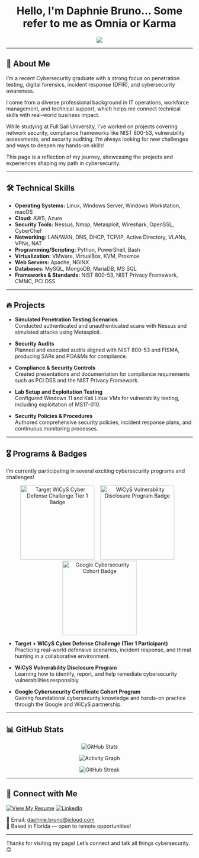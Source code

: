<h1 align="center">Hello, I'm Daphnie Bruno… Some refer to me as Omnia or Karma</h1>

<p align="center">
  <img src="https://readme-typing-svg.demolab.com?font=Fira+Code&size=24&pause=2000&center=true&vCenter=true&width=900&lines=Cybersecurity+%7C+Penetration+Testing+%7C+Redteam+%26+Ethical+Hacking" />
</p>

---

## 🌟 About Me

I’m a recent Cybersecurity graduate with a strong focus on penetration testing, digital forensics, incident response (DFIR), and cybersecurity awareness.  

I come from a diverse professional background in IT operations, workforce management, and technical support, which helps me connect technical skills with real-world business impact.  

While studying at Full Sail University, I’ve worked on projects covering network security, compliance frameworks like NIST 800-53, vulnerability assessments, and security auditing. I’m always looking for new challenges and ways to deepen my hands-on skills!

This page is a reflection of my journey, showcasing the projects and experiences shaping my path in cybersecurity.

---

## 🛠️ Technical Skills

- **Operating Systems:** Linux, Windows Server, Windows Workstation, macOS  
- **Cloud:** AWS, Azure  
- **Security Tools:** Nessus, Nmap, Metasploit, Wireshark, OpenSSL, CyberChef  
- **Networking:** LAN/WAN, DNS, DHCP, TCP/IP, Active Directory, VLANs, VPNs, NAT  
- **Programming/Scripting:** Python, PowerShell, Bash  
- **Virtualization:** VMware, VirtualBox, KVM, Proxmox  
- **Web Servers:** Apache, NGINX  
- **Databases:** MySQL, MongoDB, MariaDB, MS SQL  
- **Frameworks & Standards:** NIST 800-53, NIST Privacy Framework, CMMC, PCI DSS

---

## 🔥 Projects

- **Simulated Penetration Testing Scenarios**  
  Conducted authenticated and unauthenticated scans with Nessus and simulated attacks using Metasploit.

- **Security Audits**  
  Planned and executed audits aligned with NIST 800-53 and FISMA, producing SARs and POA&Ms for compliance.

- **Compliance & Security Controls**  
  Created presentations and documentation for compliance requirements such as PCI DSS and the NIST Privacy Framework.

- **Lab Setup and Exploitation Testing**  
  Configured Windows 11 and Kali Linux VMs for vulnerability testing, including exploitation of MS17-010.

- **Security Policies & Procedures**  
  Authored comprehensive security policies, incident response plans, and continuous monitoring processes.

---

## 🎖️ Programs & Badges

I’m currently participating in several exciting cybersecurity programs and challenges!

<p align="center">
  <img src="https://github.com/OmniaParatus3288/Resume/blob/main/images/Tier%201%20Badge.png?raw=true" alt="Target WiCyS Cyber Defense Challenge Tier 1 Badge" width="200"/>
  &nbsp;&nbsp;
  <img src="https://github.com/OmniaParatus3288/Resume/blob/main/images/WiCyS%20VDP%202025%20-%20Badge.png?raw=true" alt="WiCyS Vulnerability Disclosure Program Badge" width="200"/>
  &nbsp;&nbsp;
  <img src="https://github.com/OmniaParatus3288/Resume/blob/main/images/googlewicys.png?raw=true" alt="Google Cybersecurity Cohort Badge" width="200"/>
</p>

- **Target + WiCyS Cyber Defense Challenge (Tier 1 Participant)**  
  Practicing real-world defensive scenarios, incident response, and threat hunting in a collaborative environment.

- **WiCyS Vulnerability Disclosure Program**  
  Learning how to identify, report, and help remediate cybersecurity vulnerabilities responsibly.

- **Google Cybersecurity Certificate Cohort Program**  
  Gaining foundational cybersecurity knowledge and hands-on practice through the Google and WiCyS partnership.

---

## 📊 GitHub Stats

<p align="center">
  <img src="https://github-readme-stats.vercel.app/api?username=OmniaParatus3288&show_icons=true&theme=dracula" alt="GitHub Stats" />
</p>

<p align="center">
  <img src="https://github-readme-activity-graph.vercel.app/graph?username=OmniaParatus3288&theme=dracula" alt="Activity Graph" />
</p>

<p align="center">
  <img src="https://streak-stats.demolab.com?user=OmniaParatus3288&theme=dracula&date_format=M%20j%5B%2C%20Y%5D" alt="GitHub Streak" />
</p>

---

## 🤝 Connect with Me

[![View My Resume](https://img.shields.io/badge/GitHub-Resume-blue?style=for-the-badge&logo=github)](https://github.com/OmniaParatus3288/Resume)
[![LinkedIn](https://img.shields.io/badge/LinkedIn-Connect-blue?style=for-the-badge&logo=linkedin)](https://www.linkedin.com/in/bruno-daphnie/)

📧 Email: [daphnie.bruno@icloud.com](mailto:daphnie.bruno@icloud.com)  
📍 Based in Florida — open to remote opportunities!

---

Thanks for visiting my page! Let’s connect and talk all things cybersecurity. 😊
